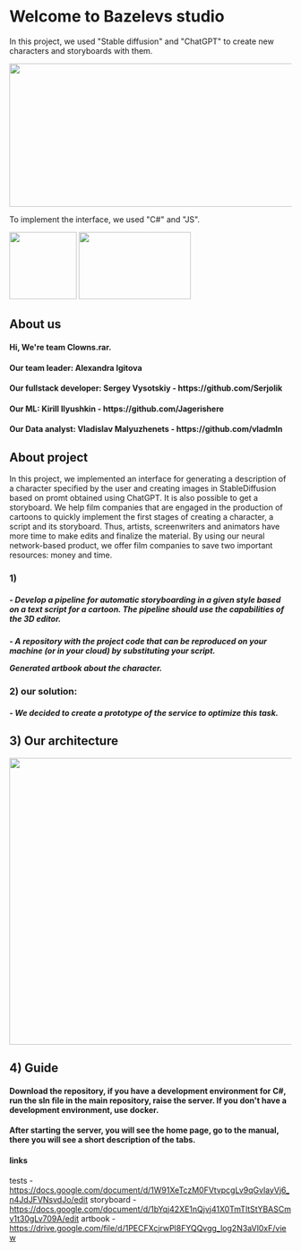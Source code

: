 # Welcome to Bazelevs studio

In this project, we used "Stable diffusion" and "ChatGPT" to create new characters and storyboards with them.

<img src="https://for-press.ru/wp-content/uploads/2023/03/unnamed.png" width="512" height="256">


To implement the interface, we used "C#" and "JS".

<html>
 <head>
  <meta charset="utf-8">
 </head>
 <body>
  <p>
    <img src="https://pnggallery.com/wp-content/uploads/javascript-logo-04.png" width="120" height="120">
    <img src="https://github.com/Serjolik/WebBazilevsProj/assets/109044567/0b0e81cb-9ae6-496e-82ac-e9ac950a2dc7" width="200" height="120">
  </p>
 </body>
</html>


## About us

<h4>
   Hi, We're team Clowns.rar.
</h4>

<h4>
    Our team leader: Alexandra Igitova
 </h4>
  <h4>
  Our fullstack developer: Sergey Vysotskiy - https://github.com/Serjolik
   </h4>
   <h4>
     Our ML: Kirill Ilyushkin - https://github.com/Jagerishere
    </h4>
<h4>    
Our Data analyst: Vladislav Malyuzhenets - https://github.com/vladmln
</h4>
 


 
## About project
In this project, we implemented an interface for generating a description of a character specified by the user and creating images in StableDiffusion based on promt obtained using ChatGPT. It is also possible to get a storyboard. We help film companies that are engaged in the production of cartoons to quickly implement the first stages of creating a character, a script and its storyboard. Thus, artists, screenwriters and animators have more time to make edits and finalize the material. By using our neural network-based product, we offer film companies to save two important resources: money and time.

### 1)
<h5>- Develop a pipeline for automatic storyboarding in a given style based on a text script for a cartoon. The pipeline should use the capabilities of the 3D editor.
</h5>
<h5>- A repository with the project code that can be reproduced on your machine (or in your cloud) by substituting your script.

Generated artbook about the character. </h5>

### 2) our solution:
<h5>- We decided to create a prototype of the service to optimize this task.</h5>

## 3) Our architecture

<img src="https://github.com/Serjolik/WebBazilevsProj/assets/109044567/2d338306-5bb5-42d3-9825-3d38d08f88bd" width="2048" height="512">


##  4) Guide 
   <h4>Download the repository, if you have a development environment for C#, run the sln file in the main repository, raise the server. If you don't have a development environment, use docker.</h4> 
  <h4>After starting the server, you will see the home page, go to the manual, there you will see a short description of the tabs.</h4>
   </h4>
   
   #### links
   tests - https://docs.google.com/document/d/1W91XeTczM0FVtvpcgLv9qGvlayVj6_n4JdJFVNsvdJo/edit
   storyboard - https://docs.google.com/document/d/1bYqj42XE1nQjvj41X0TmTltStYBASCmv1t30gLv709A/edit
   artbook - https://drive.google.com/file/d/1PECFXcjrwPl8FYQQvgg_log2N3aVl0xF/view
   
   
